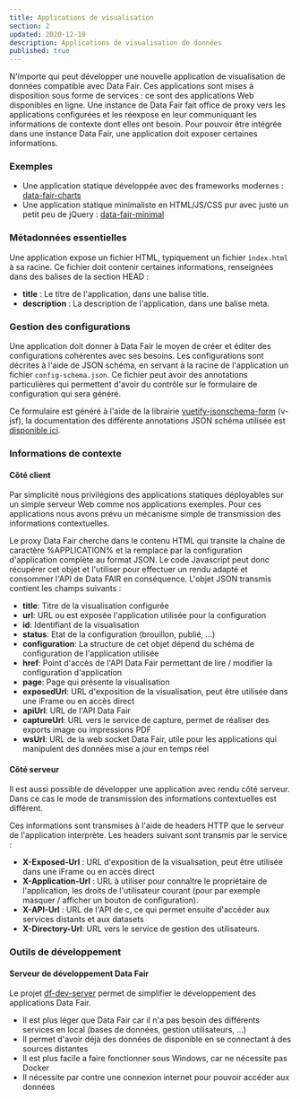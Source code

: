 ```yaml
---
title: Applications de visualisation
section: 2
updated: 2020-12-10
description: Applications de visualisation de données
published: true
---
```


N'importe qui peut développer une nouvelle application de visualisation de données compatible avec Data Fair. Ces applications sont mises à disposition sous forme de services : ce sont des applications Web disponibles en ligne. Une instance de Data Fair fait office de proxy vers les applications configurées et les réexpose en leur communiquant les informations de contexte dont elles ont besoin. Pour pouvoir être intégrée dans une instance Data Fair, une application doit exposer certaines informations.

### Exemples

  - Une application statique développée avec des frameworks modernes : [data-fair-charts](https://github.com/koumoul-dev/data-fair-charts)
  - Une application statique minimaliste en HTML/JS/CSS pur avec juste un petit peu de jQuery : [data-fair-minimal](https://github.com/koumoul-dev/data-fair-minimal)

### Métadonnées essentielles

Une application expose un fichier HTML, typiquement un fichier `ìndex.html` à sa racine. Ce fichier doit contenir certaines informations, renseignées dans des balises de la section HEAD :
 * **title** : Le titre de l'application, dans une balise title.
 * **description** : La description de l'application, dans une balise meta.

### Gestion des configurations

Une application doit donner à Data Fair le moyen de créer et éditer des configurations cohérentes avec ses besoins. Les configurations sont décrites à l'aide de JSON schéma, en servant à la racine de l'application un fichier `config-schema.json`. Ce fichier peut avoir des annotations particulières qui permettent d'avoir du contrôle sur le formulaire de configuration qui sera généré.

Ce formulaire est généré à l'aide de la librairie [vuetify-jsonschema-form](https://github.com/koumoul-dev/vuetify-jsonschema-form/) (v-jsf), la documentation des différente annotations JSON schéma utilisée est [disponible ici](https://koumoul-dev.github.io/vuetify-jsonschema-form/latest/).

### Informations de contexte

#### Côté client

Par simplicité nous privilégions des applications statiques déployables sur un simple serveur Web comme nos applications exemples. Pour ces applications nous avons prévu un mécanisme simple de transmission des informations contextuelles.

Le proxy Data Fair cherche dans le contenu HTML qui transite la chaîne de caractère %APPLICATION% et la remplace par la configuration d'application complète au format JSON. Le code Javascript peut donc récupérer cet objet et l'utiliser pour effectuer un rendu adapté et consommer l'API de Data FAIR en conséquence. L'objet JSON transmis contient les champs suivants :

 * **title**: Titre de la visualisation configurée
 * **url**: URL ou est exposée l'application utilisée pour la configuration
 * **id**: Identifiant de la visualisation
 * **status**: Etat de la configuration (brouillon, publié, ...)
 * **configuration**: La structure de cet objet dépend du schéma de configuration de l'application utilisée
 * **href**: Point d'accès de l'API Data Fair permettant de lire / modifier la configuration d'application
 * **page**: Page qui présente la visualisation
 * **exposedUrl**: URL d'exposition de la visualisation, peut être utilisée dans une iFrame ou en accès direct
 * **apiUrl**: URL de l'API Data Fair
 * **captureUrl**: URL vers le service de capture, permet de réaliser des exports image ou impressions PDF
 * **wsUrl**: URL de la web socket Data Fair, utile pour les applications qui manipulent des données mise a jour en temps réel

#### Côté serveur

Il est aussi possible de développer une application avec rendu côté serveur. Dans ce cas le mode de transmission des informations contextuelles est différent.

Ces informations sont transmises à l'aide de headers HTTP que le serveur de l'application interprète. Les headers suivant sont transmis par le service :
 * **X-Exposed-Url** : URL d'exposition de la visualisation, peut être utilisée dans une iFrame ou en accès direct
 * **X-Application-Url** : URL à utiliser pour connaître le propriétaire de l'application, les droits de l'utilisateur courant (pour par exemple masquer / afficher un bouton de configuration).
 * **X-API-Url** : URL de l'API de c, ce qui permet ensuite d'accéder aux services distants et aux datasets
 * **X-Directory-Url**: URL vers le service de gestion des utilisateurs.


### Outils de développement

#### Serveur de développement Data Fair

Le projet [df-dev-server](https://github.com/koumoul-dev/df-dev-server) permet de simplifier le développement des applications Data Fair.

 * Il est plus léger que Data Fair car il n'a pas besoin des différents services en local (bases de données, gestion utilisateurs, ...)
 * Il permet d'avoir déjà des données de disponible en se connectant à des sources distantes
 * Il est plus facile a faire fonctionner sous Windows, car ne nécessite pas Docker
 * Il nécessite par contre une connexion internet pour pouvoir accéder aux données
